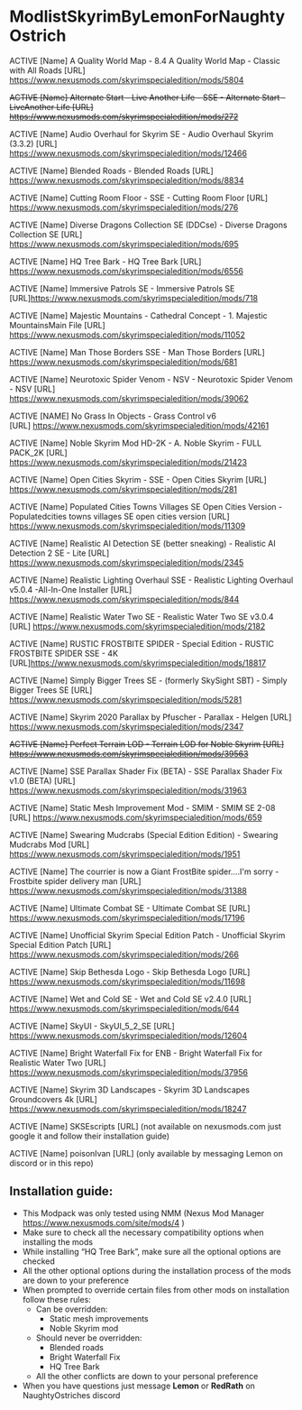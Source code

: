 # ModlistSkyrimByLemonForNaughtyOstrich
 
ACTIVE [Name] A Quality World Map - 8.4 A Quality World Map - Classic with All Roads 
[URL] https://www.nexusmods.com/skyrimspecialedition/mods/5804

~~ACTIVE [Name] Alternate Start - Live Another Life - SSE - Alternate Start - LiveAnother Life 
[URL] https://www.nexusmods.com/skyrimspecialedition/mods/272~~

ACTIVE [Name] Audio Overhaul for Skyrim SE - Audio Overhaul Skyrim (3.3.2) 
[URL] https://www.nexusmods.com/skyrimspecialedition/mods/12466

ACTIVE [Name] Blended Roads - Blended Roads 
[URL] https://www.nexusmods.com/skyrimspecialedition/mods/8834

ACTIVE [Name] Cutting Room Floor - SSE - Cutting Room Floor 
[URL] https://www.nexusmods.com/skyrimspecialedition/mods/276

ACTIVE [Name] Diverse Dragons Collection SE (DDCse) - Diverse Dragons Collection SE 
[URL] https://www.nexusmods.com/skyrimspecialedition/mods/695

ACTIVE [Name] HQ Tree Bark - HQ Tree Bark 
[URL] https://www.nexusmods.com/skyrimspecialedition/mods/6556

ACTIVE [Name] Immersive Patrols SE - Immersive Patrols SE 
[URL]https://www.nexusmods.com/skyrimspecialedition/mods/718

ACTIVE [Name] Majestic Mountains - Cathedral Concept - 1. Majestic MountainsMain File 
[URL] https://www.nexusmods.com/skyrimspecialedition/mods/11052

ACTIVE [Name] Man Those Borders SSE - Man Those Borders 
[URL] https://www.nexusmods.com/skyrimspecialedition/mods/681

ACTIVE [Name] Neurotoxic Spider Venom - NSV - Neurotoxic Spider Venom - NSV 
[URL] https://www.nexusmods.com/skyrimspecialedition/mods/39062

ACTIVE [NAME] No Grass In Objects - Grass Control v6	
[URL] https://www.nexusmods.com/skyrimspecialedition/mods/42161

ACTIVE [Name] Noble Skyrim Mod HD-2K - A. Noble Skyrim - FULL PACK_2K 
[URL] https://www.nexusmods.com/skyrimspecialedition/mods/21423

ACTIVE [Name] Open Cities Skyrim - SSE - Open Cities Skyrim 
[URL] https://www.nexusmods.com/skyrimspecialedition/mods/281

ACTIVE [Name] Populated Cities Towns Villages SE Open Cities Version - Populatedcities towns villages SE open cities version 
[URL] https://www.nexusmods.com/skyrimspecialedition/mods/11309

ACTIVE [Name] Realistic AI Detection SE (better sneaking) - Realistic AI Detection 2 SE - Lite 
[URL] https://www.nexusmods.com/skyrimspecialedition/mods/2345

ACTIVE [Name] Realistic Lighting Overhaul SSE - Realistic Lighting Overhaul v5.0.4 -All-In-One Installer 
[URL] https://www.nexusmods.com/skyrimspecialedition/mods/844

ACTIVE [Name] Realistic Water Two SE - Realistic Water Two SE v3.0.4 
[URL] https://www.nexusmods.com/skyrimspecialedition/mods/2182

ACTIVE [Name] RUSTIC FROSTBITE SPIDER - Special Edition - RUSTIC FROSTBITE SPIDER SSE - 4K 
[URL]https://www.nexusmods.com/skyrimspecialedition/mods/18817

ACTIVE [Name] Simply Bigger Trees SE - (formerly SkySight SBT) - Simply Bigger Trees SE 
[URL] https://www.nexusmods.com/skyrimspecialedition/mods/5281

ACTIVE [Name] Skyrim 2020 Parallax by Pfuscher - Parallax - Helgen 
[URL] https://www.nexusmods.com/skyrimspecialedition/mods/2347

~~ACTIVE [Name] Perfect Terrain LOD - Terrain LOD for Noble Skyrim 
[URL] https://www.nexusmods.com/skyrimspecialedition/mods/39563~~

ACTIVE [Name] SSE Parallax Shader Fix (BETA) - SSE Parallax Shader Fix v1.0 (BETA) 
[URL] https://www.nexusmods.com/skyrimspecialedition/mods/31963

ACTIVE [Name] Static Mesh Improvement Mod - SMIM - SMIM SE 2-08 
[URL] https://www.nexusmods.com/skyrimspecialedition/mods/659

ACTIVE [Name] Swearing Mudcrabs (Special Edition Edition) - Swearing Mudcrabs Mod 
[URL] https://www.nexusmods.com/skyrimspecialedition/mods/1951

ACTIVE [Name] The courrier is now a Giant FrostBite spider....I'm sorry - Frostbite spider delivery man 
[URL] https://www.nexusmods.com/skyrimspecialedition/mods/31388

ACTIVE [Name] Ultimate Combat SE - Ultimate Combat SE 
[URL] https://www.nexusmods.com/skyrimspecialedition/mods/17196

ACTIVE [Name] Unofficial Skyrim Special Edition Patch - Unofficial Skyrim Special Edition Patch 
[URL] https://www.nexusmods.com/skyrimspecialedition/mods/266

ACTIVE [Name] Skip Bethesda Logo - Skip Bethesda Logo 
[URL] https://www.nexusmods.com/skyrimspecialedition/mods/11698

ACTIVE [Name] Wet and Cold SE - Wet and Cold SE v2.4.0 
[URL] https://www.nexusmods.com/skyrimspecialedition/mods/644

ACTIVE [Name] SkyUI - SkyUI_5_2_SE 
[URL] https://www.nexusmods.com/skyrimspecialedition/mods/12604

ACTIVE [Name] Bright Waterfall Fix for ENB - Bright Waterfall Fix for Realistic Water Two 
[URL] https://www.nexusmods.com/skyrimspecialedition/mods/37956

ACTIVE [Name] Skyrim 3D Landscapes - Skyrim 3D Landscapes Groundcovers 4k 
[URL] https://www.nexusmods.com/skyrimspecialedition/mods/18247

ACTIVE [Name] SKSEscripts 
[URL] (not available on nexusmods.com just google it and follow their installation guide)

ACTIVE [Name] poisonIvan 
[URL] (only available by messaging Lemon on discord or in this repo)


## Installation guide:
- This Modpack was only tested using NMM (Nexus Mod Manager https://www.nexusmods.com/site/mods/4 )
- Make sure to check all the necessary compatibility options when installing the mods
- While installing “HQ Tree Bark”, make sure all the optional options are checked
- All the other optional options during the installation process of the mods are down to your preference
- When prompted to override certain files from other mods on installation follow these rules:
  - Can be overridden:
    - Static mesh improvements
    - Noble Skyrim mod
  - Should never be overridden:
    - Blended roads
    - Bright Waterfall Fix
    - HQ Tree Bark
  - All the other conflicts are down to your personal preference
- When you have questions just message **Lemon** or **RedRath** on NaughtyOstriches discord
